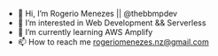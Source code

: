 - 👋 Hi, I’m Rogerio Menezes || @thebbmpdev
- 👀 I’m interested in Web Development && Serverless
- 🌱 I’m currently learning AWS Amplify
- 📫 How to reach me rogeriomenezes.nz@gmail.com
 

<!---
thebbmpdev/thebbmpdev is a ✨ special ✨ repository because its `README.md` (this file) appears on your GitHub profile.
You can click the Preview link to take a look at your changes.
--->
